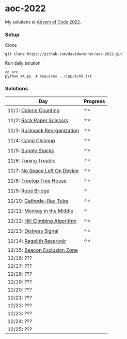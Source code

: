 # aoc-2022

My solutions to [Advent of Code 2022](https://adventofcode.com).

### Setup

Clone
```
git clone https://github.com/davidwrenner/aoc-2022.git
```

Run daily solution
```
cd src
python XX.py  # requires ../input/XX.txt
```

### Solutions

|Day|Progress|
|---|---|
|12/1: [Calorie Counting](src/00.py)|⭐⭐|
|12/2: [Rock Paper Scissors](src/01.py) |⭐⭐|
|12/3: [Rucksack Reorganization](src/02.py) |⭐⭐|
|12/4: [Camp Cleanup](src/03.py) |⭐⭐|
|12/5: [Supply Stacks](src/04.py) |⭐⭐|
|12/6: [Tuning Trouble](src/05.py) |⭐⭐|
|12/7: [No Space Left On Device](src/06.py) |⭐⭐|
|12/8: [Treetop Tree House](src/07.py) |⭐⭐|
|12/9: [Rope Bridge](src/08.py) |⭐|
|12/10: [Cathode-Ray Tube](src/09.py) |⭐⭐|
|12/11: [Monkey in the Middle](src/10.py) |⭐|
|12/12: [Hill Climbing Algorithm](src/11.py) |⭐⭐|
|12/13: [Distress Signal](src/12.py) |⭐⭐|
|12/14: [Regolith Reservoir](src/13.py) |⭐⭐|
|12/15: [Beacon Exclusion Zone](src/14.py) ||
|12/16: ??? ||
|12/17: ??? ||
|12/18: ??? ||
|12/19: ??? ||
|12/20: ??? ||
|12/21: ??? ||
|12/22: ??? ||
|12/23: ??? ||
|12/24: ??? ||
|12/25: ??? ||
